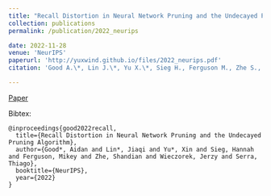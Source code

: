 ```yaml
---
title: "Recall Distortion in Neural Network Pruning and the Undecayed Pruning Algorithm"
collection: publications
permalink: /publication/2022_neurips

date: 2022-11-28
venue: 'NeurIPS'
paperurl: 'http://yuxwind.github.io/files/2022_neurips.pdf'
citation: 'Good A.\*, Lin J.\*, Yu X.\*, Sieg H., Ferguson M., Zhe S., Wieczore J., & Serra T. Recall Ditortion in Neural Network Pruning and the Undecayed Pruning Algorithm. Advances in Neural Information Processing Systems (NeurIPS 2022)'

---
```

<!--- excerpt: 'This paper is about the number 3. The number 4 is left for future work.' --->
<!--- This paper is about the number 3. The number 4 is left for future work. --->

<!--- [Download paper here](http://yuxwind.github.io/files/pruning-nips2021.pdf) 

Recommended citation: Serra, T., Kumar, A. and Ramalingam, S., 2021. Scaling Up Exact Neural Network
Compression by ReLU Stability. arXiv preprint arXiv:2102.07804. --->
[Paper](http://yuxwind.github.io/files/2022_neurips.pdf) 

Bibtex:
```
@inproceedings{good2022recall,
  title={Recall Distortion in Neural Network Pruning and the Undecayed Pruning Algorithm},
  author={Good*, Aidan and Lin*, Jiaqi and Yu*, Xin and Sieg, Hannah and Ferguson, Mikey and Zhe, Shandian and Wieczorek, Jerzy and Serra, Thiago},
  booktitle={NeurIPS},
  year={2022}
}
```
